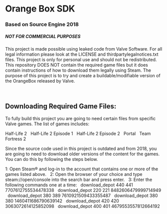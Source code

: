 # Orange Box SDK
### Based on Source Engine 2018
##### NOT FOR COMMERCIAL PURPOSES&nbsp;
This project is made possible using leaked code from Valve Software. For all legal information please look at the LICENSE and thirdpartylegalnotices.txt files. This project is only for personal use and should not be redistributed. This repository DOES NOT contain the required game files but it does contain instructions of how to download them legally using Steam. The purpose of this project is to try and create a buildable/modifiable version of the OrangeBox released by Valve.

&nbsp;
## Downloading Required Game Files:
To fully build this project you are going to need certain files from specific Valve games. The list of games includes:
&nbsp;

Half-Life 2
&nbsp;
Half-Life 2 Episode 1
&nbsp;
Half-Life 2 Episode 2
&nbsp;
Portal
&nbsp;
Team Fortress 2
&nbsp;

Since the source code used in this project is outdated and from 2018, you are going to need to download older versions of the content for the games. You can do this by following the steps below.

1: Open Steam® and log-in to the account that contains one or more of the games listed above.
&nbsp;
2: Open the browser of your choice and type steam://open/console into the search bar and press enter.
&nbsp;
3: Enter the following commands one at a time:
&nbsp;
download_depot 440 441 7707612755534478338
&nbsp;
download_depot 220 221 8482606479999714949
&nbsp;
download_depot 380 389 7610921509433355487
&nbsp;
download_depot 380 380 1460411686790639142
&nbsp;
download_depot 420 420 3063072614125852098
&nbsp;
download_depot 400 401 4679553557812664192
&nbsp;